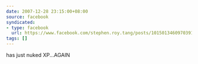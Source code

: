 ```yaml
---
date: 2007-12-28 23:15:00+08:00
source: facebook
syndicated:
- type: facebook
  url: https://www.facebook.com/stephen.roy.tang/posts/10150134609703912
tags: []
---
```


has just nuked XP...AGAIN